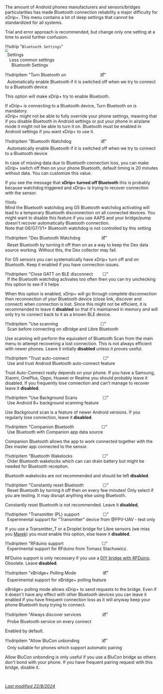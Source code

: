 The amount of Android phones manufacturers and sensors/bridges particularities has made Bluetooth connection reliability a major difficulty for xDrip+. This menu contains a lot of deep settings that cannot be standardized for all systems.

Trial and error approach is recommended, but change only one setting at a time to avoid further confusion.

!!!xdrip "`Bluetooth Settings`"  
    <img src="../../images/hamburger_menu.png" style="zoom:60%;" />  
    &ensp;Settings  
    &emsp;Less common settings  
    &ensp;&emsp;Bluetooth Settings

!!!xdripitem "Turn Bluetooth on&emsp;&emsp;&emsp;&emsp;&emsp;&emsp;&emsp;&emsp;🗹"  
    &ensp;Automatically enable Bluetooth if it is switched off when we try to connect to a Bluetooth device 

This option will make xDrip+ try to enable Bluetooth.

If xDrip+ is connecting to a Bluetooth device, Turn Bluetooth on is mandatory.  
xDrip+ might not be able to fully override your phone settings, meaning that if you disable Bluetooth in Android settings or put your phone in airplane mode it might not be able to turn it on. Bluetooth must be enabled in Android settings if you want xDrip+ to use it.  

!!!xdripitem "Bluetooth Watchdog&emsp;&emsp;&emsp;&emsp;&emsp;&emsp;&emsp;🗹"  
    &ensp;Automatically enable Bluetooth if it is switched off when we try to connect to a Bluetooth device

In case of missing data due to Bluetooth connection loss, you can make xDrip+ switch off then on your phone Bluetooth, default timing is 20 minutes without data. You can customize this value.

If you see the message that **xDrip+ turned off Bluetooth** this is probably because watchdog triggered and xDrip+ is trying to recover connection with the sensor.

!!!info  
    Mind the Bluetooth watchdog ang G5 Bluetooth watchdog activating will lead to a temporary Bluetooth disconnection on all connected devices. You might want to disable this feature if you use AAPS and your bridge/pump doesn't recover automatically Bluetooth connection.  
    Note that G6/G7/1/1+ Bluetooth watchdog is not controlled by this setting

!!!xdripitem "Dex Bluetooth Watchdog&emsp;&emsp;&emsp;&emsp;&emsp;🗹"  
    &ensp;Reset Bluetooth by turning it off then on as a way to keep the Dex data source working. Without this, the Dex collector may fail.

For G5 sensors you can systematically have xDrip+ turn off and on Bluetooth. Keep it enabled if you have connection issues.

!!!xdripitem "Close GATT on BLE disconnect&nbsp;&emsp;&emsp;☐"  
    &ensp;If the Bluetooth watchdog activates too often then you can try unchecking this option to see if it helps

When this option is enabled, xDrip+ will go through complete disconnection then reconnection of your Bluetooth device (close link, discover and connect) when connection is lost. Since this might not be efficient, it is recommended to leave it **disabled** so that it's maintained in memory and will only try to connect back to it as a known BLE device.

!!!xdripitem "Use scanning&emsp;&emsp;&emsp;&emsp;&emsp;&emsp;&emsp;&emsp;&emsp;&emsp;☐"  
    &ensp;Scan before connecting on xBridge and Libre Bluetooth

Use scanning will perform the equivalent of Bluetooth Scan from the main menu to attempt recovering a lost connection. This is not always efficient with newer phones. Leave it initially **disabled** unless it proves useful.

!!!xdripitem "Trust auto-connect&emsp;&emsp;&emsp;&emsp;&emsp;&emsp;&emsp;&emsp;☐"  
    &ensp;Use and trust Android Bluetooth auto-connect feature

Trust Auto-Connect really depends on your phone. If you have a Samsung, Xiaomi, OnePlus, Oppo, Huawei or Realme you should probably leave it disabled. If you frequently lose connection and can't manage to recover leave it **disabled**.

!!!xdripitem "Use Background Scans&emsp;&emsp;&emsp;&emsp;&emsp;&emsp;☐"  
    &ensp;Use Android 8+ background scanning feature

Use Background scan is a feature of newer Android versions. If you regularly lose connection, leave it **disabled**.

!!!xdripitem "Companion Bluetooth&ensp;&emsp;&emsp;&emsp;&emsp;&emsp;&emsp;☐"  
    &ensp;Use Bluetooth with Companion app data source

Companion Bluetooth allows the app to work connected together with the Dex master app connected to the sensor.

!!!xdripitem "Bluetooth Wakelocks&emsp;&emsp;&emsp;&emsp;&emsp;&emsp;&emsp;☐"  
    &ensp;Older Bluetooth wakelocks which can can drain battery but might be needed for Bluetooth reception.  

Bluetooth wakelocks are not recommended and should be left **disabled**.

!!!xdripitem "Constantly reset Bluetooth&ensp;&emsp;&emsp;&emsp;&emsp;☐"  
    &ensp;Reset Bluetooth by turning it off then on every few minutes! Only select if you are testing. It may disrupt anything else using Bluetooth.

Constantly reset Bluetooth is not recommended. Leave it **disabled**,

!!!xdripitem "Transmitter (PL) support&ensp;&emsp;&emsp;&emsp;&emsp;&emsp;☐"  
    &ensp;Experimental support for "Transmitter" device from @FPV-UAV - test only

If you use a Transmitter_T or a Droplet bridge for Libre sensors (we miss you [Marek](https://github.com/MarekM60)) you must enable this option, else leave it **disabled**.

!!!xdripitem "RFduino support&emsp;&emsp;&emsp;&emsp;&emsp;&emsp;&emsp;&emsp;&emsp;☐"  
    &ensp;Experimental support for RFduino from Tomasz Stachowicz.

RFDuino support is only necessary if you use a [DIY bridge with RFDuino](https://github.com/TomaszStachowicz/Transmiter-xBridgePlus). Obsolete. Leave **disabled**.

!!!xdripitem "xBridge+ Polling Mode&nbsp;&emsp;&emsp;&emsp;&emsp;&emsp;&emsp;🗹"  
    &ensp;Experimental support for xBridge+ polling feature

xBridge+ polling mode allows xDrip+ to send requests to the bridge. Even if it doesn't have any effect with other Bluetooth devices you can leave it enabled if you have frequent connection loss as it will anyway keep your phone Bluetooth busy trying to connect.

!!!xdripitem "Always discover services&emsp;&emsp;&emsp;&emsp;&emsp;🗹"  
    &ensp;Probe Bluetooth service on every connect

Enabled by default.

!!!xdripitem "Allow BluCon unbonding&nbsp;&emsp;&emsp;&emsp;&emsp;&emsp;🗹"  
    &ensp;Only suitable for phones which support automatic pairing

Allow BluCon unbonding is only useful if you use a BluCon bridge as others don't bond with your phone. If you have frequent pairing request with this bridge, disable it.

</br>

[*Last modified 22/8/2024*](https://github.com/NightscoutFoundation/xDrip/releases/tag/2024.08.07)